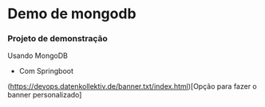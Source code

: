 # Demo de mongodb

### Projeto de demonstração 
Usando MongoDB

* Com Springboot

(https://devops.datenkollektiv.de/banner.txt/index.html)[Opção para fazer o banner personalizado]